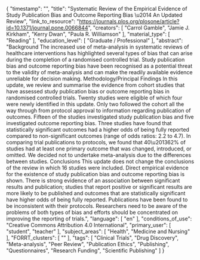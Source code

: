 {
    "timestamp": "",
    "title": "Systematic Review of the Empirical Evidence of Study Publication Bias and Outcome Reporting Bias \u2014 An Updated Review",
    "link_to_resource": "https://journals.plos.org/plosone/article?id=10.1371/journal.pone.0066844",
    "creators": [
        "Carrol Gamble",
        "Jamie J. Kirkham",
        "Kerry Dwan",
        "Paula R. Williamson"
    ],
    "material_type": [
        "Reading"
    ],
    "education_level": [
        "Graduate / Professional"
    ],
    "abstract": "Background  The increased use of meta-analysis in systematic reviews of healthcare interventions has highlighted several types of bias that can arise during the completion of a randomised controlled trial. Study publication bias and outcome reporting bias have been recognised as a potential threat to the validity of meta-analysis and can make the readily available evidence unreliable for decision making.  Methodology/Principal Findings  In this update, we review and summarise the evidence from cohort studies that have assessed study publication bias or outcome reporting bias in randomised controlled trials. Twenty studies were eligible of which four were newly identified in this update. Only two followed the cohort all the way through from protocol approval to information regarding publication of outcomes. Fifteen of the studies investigated study publication bias and five investigated outcome reporting bias. Three studies have found that statistically significant outcomes had a higher odds of being fully reported compared to non-significant outcomes (range of odds ratios: 2.2 to 4.7). In comparing trial publications to protocols, we found that 40\u201362% of studies had at least one primary outcome that was changed, introduced, or omitted. We decided not to undertake meta-analysis due to the differences between studies.  Conclusions  This update does not change the conclusions of the review in which 16 studies were included. Direct empirical evidence for the existence of study publication bias and outcome reporting bias is shown. There is strong evidence of an association between significant results and publication; studies that report positive or significant results are more likely to be published and outcomes that are statistically significant have higher odds of being fully reported. Publications have been found to be inconsistent with their protocols. Researchers need to be aware of the problems of both types of bias and efforts should be concentrated on improving the reporting of trials.",
    "language": [
        "en"
    ],
    "conditions_of_use": "Creative Commons Attribution 4.0 International",
    "primary_user": [
        "student",
        "teacher"
    ],
    "subject_areas": [
        "Health",
        "Medicine and Nursing"
    ],
    "FORRT_clusters": [
        ""
    ],
    "tags": [
        "Clinical Trials",
        "Drug Discovery",
        "Meta-analysis",
        "Peer Review",
        "Publication Ethics",
        "Publishing",
        "Questionnaires",
        "Research Funding",
        "Scientific Publishing"
    ]
}